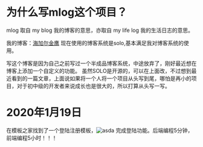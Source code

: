 # 为什么写mlog这个项目？
   mlog 取自 my blog 我的博客的意思，亦取自 my life log 我的生活日志的意思。
   
   我的博客：[海加尔金鹰](https://www.hjljy.cn) 现在使用的博客系统是solo,基本满足我对博客系统的使用。
   
   写这个博客是因为自己之前写过一个半成品博客系统，中途放弃了，刚好最近想在博客上添加一个自定义的功能。
   虽然SOLO是开源的，可以在上面改，不过想到最近看到的一篇文章，上面说如果将一个人将一个项目从头写到尾，哪怕是再小的项目，对于初中级的开发者来说成长也是很大的，所以打算从头写一写。
   
# 2020年1月19日

   在模板之家找到了一个登陆注册模板，![asda](https://www.hjljy.cn/favicon.png)
   完成登陆功能。后端编程5分钟，前端编程5小时！！！ 
